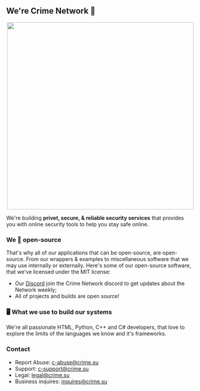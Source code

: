 ## We're Crime Network 👋
<p align="center">
  <img height="500" src="https://file.coffee/u/EPbDDKbahXVw6V.png">
</p>

We're building **privet, secure, & reliable security services** that provides you with online security tools to help you stay safe online.

### We 💖 open-source
That's why all of our applications that can be open-source, are open-source. From our wrappers &amp; examples to miscellaneous software that we may use internally or externally. Here's some of our open-source software, that we've licensed under the MIT license:

- Our [Discord](https://comingsoon.com) join the Crime Network discord to get updates about the Network weekly;
- All of projects and builds are open source!

### 🖥️ What we use to build our systems
We're all passionate HTML, Python, C++ and C# developers, that love to explore the limits of the languages we know and it's frameworks.

### Contact
- Report Abuse: c-abuse@crime.su
- Support: c-support@crime.su
- Legal: legal@crime.su
- Business inquires: inquires@crime.su
